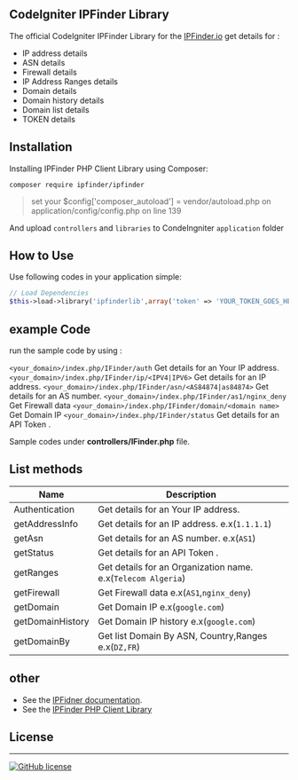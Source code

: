 ## CodeIgniter IPFinder Library
The official CodeIgniter IPFinder Library for the [IPFinder.io](https://ipfinder.io) get details for :
-  IP address details
-  ASN  details
-  Firewall details
-  IP Address Ranges details
-  Domain details
-  Domain history details
-  Domain list details
-  TOKEN details

## Installation
Installing IPFinder PHP Client Library using Composer:
```shell
composer require ipfinder/ipfinder
```
> set your $config['composer_autoload'] = vendor/autoload.php on application/config/config.php on line 139

And upload `controllers` and `libraries`  to CondeIngniter `application` folder


## How to Use
Use following codes in your application simple:
```php
// Load Dependencies
$this->load->library('ipfinderlib',array('token' => 'YOUR_TOKEN_GOES_HERE','proxy' => NULL));
```

## example Code

run the sample code by using :

`<your_domain>/index.php/IFinder/auth` Get details for an Your IP address.
`<your_domain>/index.php/IFinder/ip/<IPV4|IPV6>`  Get details for an IP address.
`<your_domain>/index.php/IFinder/asn/<AS84874|as84874>` Get details for an AS number.
`<your_domain>/index.php/IFinder/as1/nginx_deny` Get Firewall data
`<your_domain>/index.php/IFinder/domain/<domain name>` Get  Domain IP
`<your_domain>/index.php/IFinder/status`  Get details for an API Token .

Sample codes under **controllers/IFinder.php** file.

## List methods

| Name             |  Description
| ---------------  | ----------- |
| Authentication   | Get details for an Your IP address.
| getAddressInfo   | Get details for an IP address. e.x(`1.1.1.1`)
| getAsn           | Get details for an AS number.  e.x(`AS1`)
| getStatus        |  Get details for an API Token .
| getRanges        | Get details for an Organization name. e.x(`Telecom Algeria`)
| getFirewall      | Get Firewall data e.x(`AS1`,`nginx_deny`)
| getDomain        | Get Domain IP e.x(`google.com`)
| getDomainHistory | Get Domain IP history e.x(`google.com`)
| getDomainBy      | Get list Domain By ASN, Country,Ranges e.x(`DZ,FR`)



## other

- See the [IPFidner documentation](https://ipfinder.io/docs).
- See the [IPFinder PHP Client Library](hhttps://github.com/ipfinder-io/ip-finder-php)

## License

----
[![GitHub license](https://img.shields.io/github.com/ipfinder-io/codeigniter-ipfinder.svg)](https://github.com/ipfinder-io/codeigniter-ipfinder/blob/master/LICENSE)
